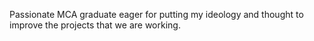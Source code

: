 Passionate MCA graduate eager for putting my ideology and thought to improve the projects that we are working.
